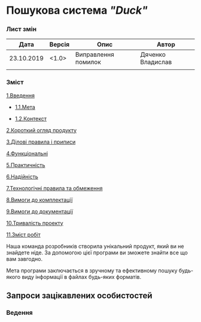 #                Пошукова система *"Duck"*



### Лист змін
|    Дата    |    Версія    |          Опис          |       Автор       |
|------------|--------------|------------------------|-------------------|
| 23.10.2019 |    <1.0>     |  Виправлення помилок   | Дяченко Владислав |
|            |              |                        |                   |



### Зміст
 [1.Введення](#1)
 
- [1.1.Мета](#1.1)

- [1.2.Контекст](#1.2)
 
 [2.Короткий огляд продукту](#2)
 
 [3.Ділові правила і приписи](#3)
 
 [4.Функціональні](#4)
 
 [5.Практичність](#5)
 
 [6.Надійність](#6)
 
 [7.Технологічні правила та обмеження](#7)
 
 [8.Вимоги до комплектації](#8)
 
 [9.Вимоги до документації](#9)
 
 [10.Тривалість проекту](#10)
 
 [11.Зміст робіт](#11)
 
 
 Наша команда розробників створила унікальний продукт, який ви не знайдете ніде. За допомогою цієї програми ви зможете знайти все що вам завгодно.
 
 Мета програми заключається в зручному та ефективному пошуку будь-якого виду інформації в файлах будь-яких форматів.

## Запроси зацікавлених особистостей

### <a name='1'> Ведення </a>
